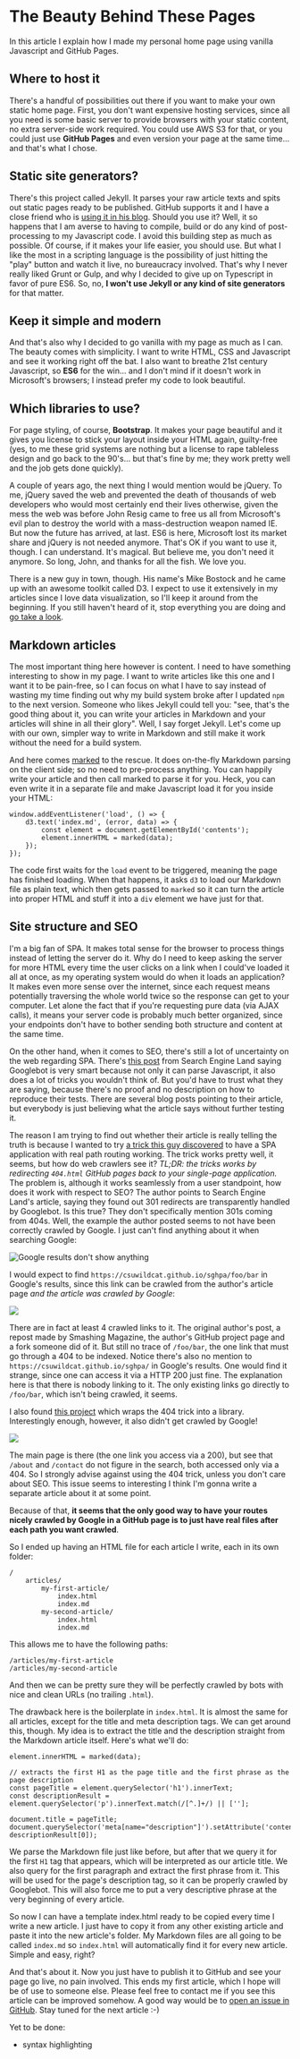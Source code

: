 
# The Beauty Behind These Pages

In this article I explain how I made my personal home page using vanilla Javascript and GitHub Pages.

## Where to host it

There's a handful of possibilities out there if you want to make your own static home page. First, you don't want expensive hosting services, since all you need is some basic server to provide browsers with your static content, no extra server-side work required. You could use AWS S3 for that, or you could just use **GitHub Pages** and even version your page at the same time... and that's what I chose.

## Static site generators?

There's this project called Jekyll. It parses your raw article texts and spits out static pages ready to be published. GitHub supports it and I have a close friend who is [using it in his blog][bernardo]. Should you use it? Well, it so happens that I am averse to having to compile, build or do any kind of post-processing to my Javascript code. I avoid this building step as much as possible. Of course, if it makes your life easier, you should use. But what I like the most in a scripting language is the possibility of just hitting the "play" button and watch it live, no bureaucracy involved. That's why I never really liked Grunt or Gulp, and why I decided to give up on Typescript in favor of pure ES6. So, no, **I won't use Jekyll or any kind of site generators** for that matter.

## Keep it simple and modern

And that's also why I decided to go vanilla with my page as much as I can. The beauty comes with simplicity. I want to write HTML, CSS and Javascript and see it working right off the bat. I also want to breathe 21st century Javascript, so **ES6** for the win... and I don't mind if it doesn't work in Microsoft's browsers; I instead prefer my code to look beautiful.

## Which libraries to use?

For page styling, of course, **Bootstrap**. It makes your page beautiful and it gives you license to stick your layout inside your HTML again, guilty-free (yes, to me these grid systems are nothing but a license to rape tableless design and go back to the 90's... but that's fine by me; they work pretty well and the job gets done quickly).

A couple of years ago, the next thing I would mention would be jQuery. To me, jQuery saved the web and prevented the death of thousands of web developers who would most certainly end their lives otherwise, given the mess the web was before John Resig came to free us all from Microsoft's evil plan to destroy the world with a mass-destruction weapon named IE. But now the future has arrived, at last. ES6 is here, Microsoft lost its market share and jQuery is not needed anymore. That's OK if you want to use it, though. I can understand. It's magical. But believe me, you don't need it anymore. So long, John, and thanks for all the fish. We love you.

There is a new guy in town, though. His name's Mike Bostock and he came up with an awesome toolkit called D3. I expect to use it extensively in my articles since I love data visualization, so I'll keep it around from the beginning. If you still haven't heard of it, stop everything you are doing and [go take a look][d3].

## Markdown articles

The most important thing here however is content. I need to have something interesting to show in my page. I want to write articles like this one and I want it to be pain-free, so I can focus on what I have to say instead of wasting my time finding out why my build system broke after I updated `npm` to the next version. Someone who likes Jekyll could tell you: "see, that's the good thing about it, you can write your articles in Markdown and your articles will shine in all their glory". Well, I say forget Jekyll. Let's come up with our own, simpler way to write in Markdown and still make it work without the need for a build system.

And here comes [marked][marked] to the rescue. It does on-the-fly Markdown parsing on the client side; so no need to pre-process anything. You can happily write your article and then call marked to parse it for you. Heck, you can even write it in a separate file and make Javascript load it for you inside your HTML:

    window.addEventListener('load', () => {
        d3.text('index.md', (error, data) => {
            const element = document.getElementById('contents');
            element.innerHTML = marked(data);
        });
    });

The code first waits for the `load` event to be triggered, meaning the page has finished loading. When that happens, it asks `d3` to load our Markdown file as plain text, which then gets passed to `marked` so it can turn the article into proper HTML and stuff it into a `div` element we have just for that.

## Site structure and SEO

I'm a big fan of SPA. It makes total sense for the browser to process things instead of letting the server do it. Why do I need to keep asking the server for more HTML every time the user clicks on a link when I could've loaded it all at once, as my operating system would do when it loads an application? It makes even more sense over the internet, since each request means potentially traversing the whole world twice so the response can get to your computer. Let alone the fact that if you're requesting pure data (via AJAX calls), it means your server code is probably much better organized, since your endpoints don't have to bother sending both structure and content at the same time.

On the other hand, when it comes to SEO, there's still a lot of uncertainty on the web regarding SPA. There's [this post][search-engine-land-article] from Search Engine Land saying Googlebot is very smart because not only it can parse Javascript, it also does a lot of tricks you wouldn't think of. But you'd have to trust what they are saying, because there's no proof and no description on how to reproduce their tests. There are several blog posts pointing to their article, but everybody is just believing what the article says without further testing it.

The reason I am trying to find out whether their article is really telling the truth is because I wanted to try [a trick this guy discovered][daniel-buchner-article] to have a SPA application with real path routing working. The trick works pretty well, it seems, but how do web crawlers see it? *TL;DR: the tricks works by redirecting `404.html` GitHub pages back to your single-page application.* The problem is, although it works seamlessly from a user standpoint, how does it work with respect to SEO? The author points to Search Engine Land's article, saying they found out 301 redirects are transparently handled by Googlebot. Is this true? They don't specifically mention 301s coming from 404s. Well, the example the author posted seems to not have been correctly crawled by Google. I just can't find anything about it when searching Google:

![Google results don't show anything](csuwildcat.png)

I would expect to find `https://csuwildcat.github.io/sghpa/foo/bar` in Google's results, since this link can be crawled from the author's article page *and the article was crawled by Google*:

![](csuwildcat-2.png)

There are in fact at least 4 crawled links to it. The original author's post, a repost made by Smashing Magazine, the author's GitHub project page and a fork someone did of it. But still no trace of `/foo/bar`, the one link that must go through a 404 to be indexed. Notice there's also no mention to `https://csuwildcat.github.io/sghpa/` in Google's results. One would find it strange, since one can access it via a HTTP 200 just fine. The explanation here is that there is nobody linking to it. The only existing links go directly to `/foo/bar`, which isn't being crawled, it seems.

I also found [this project][pikachu] which wraps the 404 trick into a library. Interestingly enough, however, it also didn't get crawled by Google!

![](pikachu.png)

The main page is there (the one link you access via a 200), but see that `/about` and `/contact` do not figure in the search, both accessed only via a 404. So I strongly advise against using the 404 trick, unless you don't care about SEO. This issue seems to interesting I think I'm gonna write a separate article about it at some point.

Because of that, **it seems that the only good way to have your routes nicely crawled by Google in a GitHub page is to just have real files after each path you want crawled**.

So I ended up having an HTML file for each article I write, each in its own folder:

    /
        articles/
            my-first-article/
                index.html
                index.md
            my-second-article/
                index.html
                index.md

This allows me to have the following paths:

    /articles/my-first-article
    /articles/my-second-article

And then we can be pretty sure they will be perfectly crawled by bots with nice and clean URLs (no trailing `.html`).

The drawback here is the boilerplate in `index.html`. It is almost the same for all articles, except for the title and meta description tags. We can get around this, though. My idea is to extract the title and the description straight from the Markdown article itself. Here's what we'll do:

    element.innerHTML = marked(data);

    // extracts the first H1 as the page title and the first phrase as the page description
    const pageTitle = element.querySelector('h1').innerText;
    const descriptionResult = element.querySelector('p').innerText.match(/[^.]+/) || [''];

    document.title = pageTitle;
    document.querySelector('meta[name="description"]').setAttribute('content', descriptionResult[0]);

We parse the Markdown file just like before, but after that we query it for the first `H1` tag that appears, which will be interpreted as our article title. We also query for the first paragraph and extract the first phrase from it. This will be used for the page's description tag, so it can be properly crawled by Googlebot. This will also force me to put a very descriptive phrase at the very beginning of every article.

So now I can have a template index.html ready to be copied every time I write a new article. I just have to copy it from any other existing article and paste it into the new article's folder. My Markdown files are all going to be called `index.md` so `index.html` will automatically find it for every new article. Simple and easy, right?

And that's about it. Now you just have to publish it to GitHub and see your page go live, no pain involved. This ends my first article, which I hope will be of use to someone else. Please feel free to contact me if you see this article can be improved somehow. A good way would be to [open an issue in GitHub][github-issue]. Stay tuned for the next article :-)

Yet to be done:

- syntax highlighting

[bernardo]: http://www.bernardopacheco.net
[marked]: https://github.com/chjj/marked
[d3]: https://d3js.org
[search-engine-land-article]: http://searchengineland.com/tested-googlebot-crawls-javascript-heres-learned-220157
[daniel-buchner-article]: http://www.backalleycoder.com/2016/05/13/sghpa-the-single-page-app-hack-for-github-pages
[pikachu]: https://websemantics.github.io/gh-pages-spa
[github-issue]: https://github.com/luciopaiva/luciopaiva.github.io/issues
